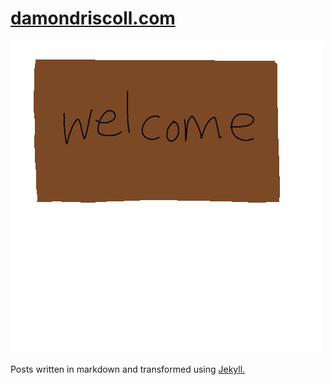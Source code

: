 # [damondriscoll.com](https://damondriscoll.com)

![stick figure holding a brown wooden sign that has the word welcome on it over his head](_images/welcome.png)

Posts written in markdown and transformed using [Jekyll.](https://jekyllrb.com/)

